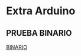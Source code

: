 # Extra Arduino

## PRUEBA BINARIO

[BINARIO](https://github.com/chenbangwei/SOLDADURA-Y-DISENO/blob/main/prueba_binario_bang.ino)

